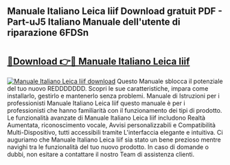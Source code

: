 ## Manuale Italiano Leica Iiif Download gratuit PDF - Part-uJ5 Italiano Manuale dell'utente di riparazione 6FDSn

# <h2><a href="http://dffgnl.blite.top/?on=Manuale+Italiano+Leica+Iiif">🔗Download 👉🔴 Manuale Italiano Leica Iiif</a></h2>

[![Manuale Italiano Leica Iiif download](https://i.imgur.com/lujVjoI.png)](http://dffgnl.blite.top/?on=Manuale+Italiano+Leica+Iiif)
Questo Manuale sblocca il potenziale del tuo nuovo REDDDDDDD. Scopri le sue caratteristiche, impara come installarlo, gestirlo e mantenerlo senza problemi. Manuale di Istruzioni per i professionisti Manuale Italiano Leica Iiif questo manuale è per i professionisti che hanno familiarità con il funzionamento dei tipi di prodotto. Le funzionalità avanzate di Manuale Italiano Leica Iiif includono Realtà Aumentata, riconoscimento vocale, Avvisi personalizzabili e Compatibilità Multi-Dispositivo, tutti accessibili tramite L'interfaccia elegante e intuitiva. Ci auguriamo che Manuale Italiano Leica Iiif sia stato un bene prezioso mentre navighi tra le funzionalità del tuo nuovo prodotto. In caso di domande o dubbi, non esitare a contattare il nostro Team di assistenza clienti.
